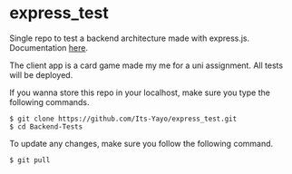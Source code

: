 # express_test

Single repo to test a backend architecture made with express.js. Documentation [here](https://expressjs.com/). 

The client app is a card game made my me for a uni assignment. All tests will be deployed. 

If you wanna store this repo in your localhost, make sure you type the following commands. 
```
$ git clone https://github.com/Its-Yayo/express_test.git
$ cd Backend-Tests
```

To update any changes, make sure you follow the following command.

```
$ git pull
```
